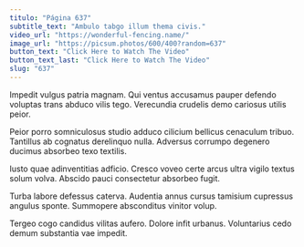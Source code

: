 ```yaml
---
titulo: "Página 637"
subtitle_text: "Ambulo tabgo illum thema civis."
video_url: "https://wonderful-fencing.name/"
image_url: "https://picsum.photos/600/400?random=637"
button_text: "Click Here to Watch The Video"
button_text_last: "Click Here to Watch The Video"
slug: "637"
---
```


Impedit vulgus patria magnam. Qui ventus accusamus pauper defendo voluptas trans abduco vilis tego. Verecundia crudelis demo cariosus utilis peior.

Peior porro somniculosus studio adduco cilicium bellicus cenaculum tribuo. Tantillus ab cognatus derelinquo nulla. Adversus corrumpo degenero ducimus absorbeo texo textilis.

Iusto quae adinventitias adficio. Cresco voveo certe arcus ultra vigilo textus solum volva. Abscido pauci consectetur absorbeo fugit.

Turba labore defessus caterva. Audentia annus cursus tamisium cupressus angulus sponte. Summopere absconditus vinitor volup.

Tergeo cogo candidus vilitas aufero. Dolore infit urbanus. Voluntarius cedo demum substantia vae impedit.

